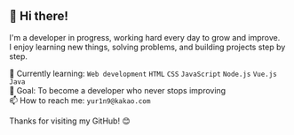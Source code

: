 ## 👋 Hi there!

I'm a developer in progress, working hard every day to grow and improve.  
I enjoy learning new things, solving problems, and building projects step by step.

🌱 Currently learning: `Web development` `HTML` `CSS` `JavaScript` `Node.js` `Vue.js` `Java`  
🚀 Goal: To become a developer who never stops improving  
📫 How to reach me: `yur1n9@kakao.com`

Thanks for visiting my GitHub! 😊
